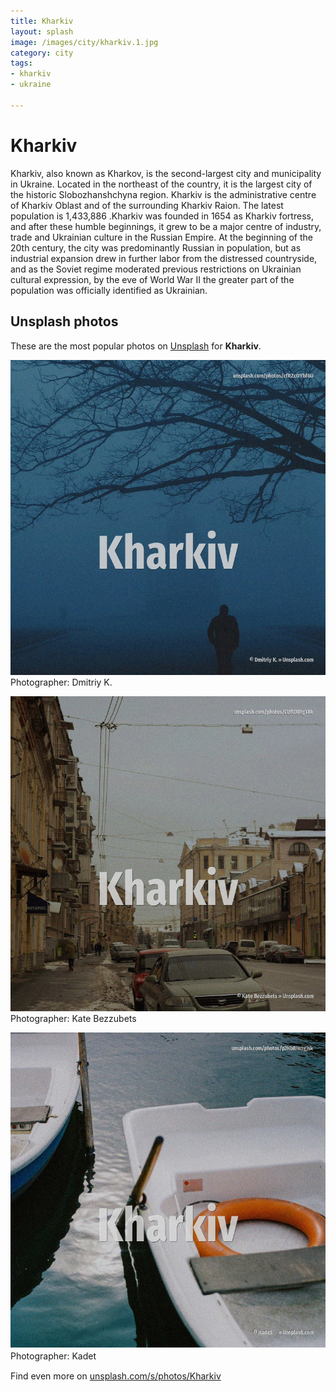 ```yaml
---
title: Kharkiv
layout: splash
image: /images/city/kharkiv.1.jpg
category: city
tags:
- kharkiv
- ukraine

---
```

# Kharkiv

Kharkiv, also known as Kharkov, is the second-largest city and municipality in Ukraine. Located in the northeast of the country, it is the largest city of the historic Slobozhanshchyna  region. Kharkiv is the administrative centre of Kharkiv Oblast and of the surrounding Kharkiv Raion. The latest population is 1,433,886 .Kharkiv was founded in 1654 as Kharkiv fortress, and after  these humble beginnings, it grew to be a major centre of industry, trade and Ukrainian culture in  the Russian Empire. At the beginning of the 20th century, the city was predominantly Russian in population, but as  industrial expansion drew in further labor from the distressed countryside, and as the Soviet  regime moderated previous restrictions on Ukrainian cultural expression, by the eve of World War II  the greater part of the population was officially identified as Ukrainian. 

 
## Unsplash photos
These are the most popular photos on [Unsplash](https://unsplash.com) for **Kharkiv**.
 
![Kharkiv](/images/city/kharkiv.1.jpg)
Photographer:  Dmitriy K.
 
![Kharkiv](/images/city/kharkiv.2.jpg)
Photographer:  Kate Bezzubets
 
![Kharkiv](/images/city/kharkiv.3.jpg)
Photographer:  Kadet ᅠ
 
Find even more on [unsplash.com/s/photos/Kharkiv](https://unsplash.com/s/photos/Kharkiv)
 
